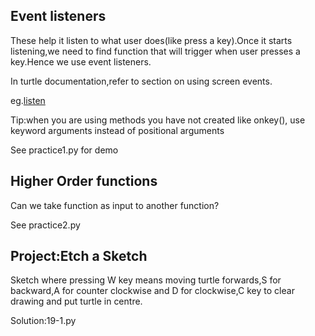 ## Event listeners

These help it listen to what user does(like press a key).Once it starts listening,we need to find function that will trigger when user presses a key.Hence we use event listeners.

In turtle documentation,refer to section on using screen events.

eg.[listen](https://docs.python.org/3/library/turtle.html#turtle.listen)

Tip:when you are using methods you have not created like onkey(),
use keyword arguments instead of positional arguments

See practice1.py for demo

## Higher Order functions

Can we take function as input to another function?

See practice2.py

## Project:Etch a Sketch

Sketch where pressing W key means moving turtle forwards,S for backward,A for counter clockwise and D for clockwise,C key to clear drawing and put turtle in centre. 

Solution:19-1.py


